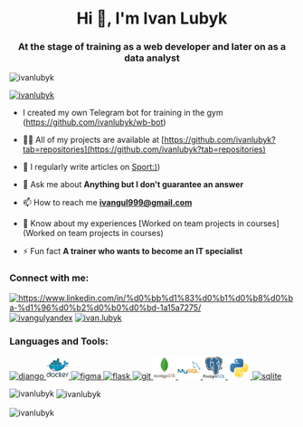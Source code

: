 <h1 align="center">Hi 👋, I'm Ivan Lubyk</h1>
<h3 align="center">At the stage of training as a web developer and later on as a data analyst</h3>

<p align="left"> <img src="https://komarev.com/ghpvc/?username=ivanlubyk&label=Profile%20views&color=0e75b6&style=flat" alt="ivanlubyk" /> </p>

<p align="left"> <a href="https://github.com/ryo-ma/github-profile-trophy"><img src="https://github-profile-trophy.vercel.app/?username=ivanlubyk" alt="ivanlubyk" /></a> </p>

- I created my own Telegram bot for training in the gym (https://github.com/ivanlubyk/wb-bot)

- 👨‍💻 All of my projects are available at [https://github.com/ivanlubyk?tab=repositories](https://github.com/ivanlubyk?tab=repositories)

- 📝 I regularly write articles on [Sport:)](Sport:))

- 💬 Ask me about **Anything but I don't guarantee an answer**

- 📫 How to reach me **ivangul999@gmail.com**

- 📄 Know about my experiences [Worked on team projects in courses](Worked on team projects in courses)

- ⚡ Fun fact **A trainer who wants to become an IT specialist**

<h3 align="left">Connect with me:</h3>
<p align="left">
<a href="https://linkedin.com/in/https://www.linkedin.com/in/%d0%bb%d1%83%d0%b1%d0%b8%d0%ba-%d1%96%d0%b2%d0%b0%d0%bd-1a15a7275/" target="blank"><img align="center" src="https://raw.githubusercontent.com/rahuldkjain/github-profile-readme-generator/master/src/images/icons/Social/linked-in-alt.svg" alt="https://www.linkedin.com/in/%d0%bb%d1%83%d0%b1%d0%b8%d0%ba-%d1%96%d0%b2%d0%b0%d0%bd-1a15a7275/" height="30" width="40" /></a>
<a href="https://fb.com/ivangulyandex" target="blank"><img align="center" src="https://raw.githubusercontent.com/rahuldkjain/github-profile-readme-generator/master/src/images/icons/Social/facebook.svg" alt="ivangulyandex" height="30" width="40" /></a>
<a href="https://instagram.com/ivan.lubyk" target="blank"><img align="center" src="https://raw.githubusercontent.com/rahuldkjain/github-profile-readme-generator/master/src/images/icons/Social/instagram.svg" alt="ivan.lubyk" height="30" width="40" /></a>
</p>

<h3 align="left">Languages and Tools:</h3>
<p align="left"> <a href="https://www.djangoproject.com/" target="_blank" rel="noreferrer"> <img src="https://cdn.worldvectorlogo.com/logos/django.svg" alt="django" width="40" height="40"/> </a> <a href="https://www.docker.com/" target="_blank" rel="noreferrer"> <img src="https://raw.githubusercontent.com/devicons/devicon/master/icons/docker/docker-original-wordmark.svg" alt="docker" width="40" height="40"/> </a> <a href="https://www.figma.com/" target="_blank" rel="noreferrer"> <img src="https://www.vectorlogo.zone/logos/figma/figma-icon.svg" alt="figma" width="40" height="40"/> </a> <a href="https://flask.palletsprojects.com/" target="_blank" rel="noreferrer"> <img src="https://www.vectorlogo.zone/logos/pocoo_flask/pocoo_flask-icon.svg" alt="flask" width="40" height="40"/> </a> <a href="https://git-scm.com/" target="_blank" rel="noreferrer"> <img src="https://www.vectorlogo.zone/logos/git-scm/git-scm-icon.svg" alt="git" width="40" height="40"/> </a> <a href="https://www.mongodb.com/" target="_blank" rel="noreferrer"> <img src="https://raw.githubusercontent.com/devicons/devicon/master/icons/mongodb/mongodb-original-wordmark.svg" alt="mongodb" width="40" height="40"/> </a> <a href="https://www.mysql.com/" target="_blank" rel="noreferrer"> <img src="https://raw.githubusercontent.com/devicons/devicon/master/icons/mysql/mysql-original-wordmark.svg" alt="mysql" width="40" height="40"/> </a> <a href="https://www.postgresql.org" target="_blank" rel="noreferrer"> <img src="https://raw.githubusercontent.com/devicons/devicon/master/icons/postgresql/postgresql-original-wordmark.svg" alt="postgresql" width="40" height="40"/> </a> <a href="https://www.python.org" target="_blank" rel="noreferrer"> <img src="https://raw.githubusercontent.com/devicons/devicon/master/icons/python/python-original.svg" alt="python" width="40" height="40"/> </a> <a href="https://www.sqlite.org/" target="_blank" rel="noreferrer"> <img src="https://www.vectorlogo.zone/logos/sqlite/sqlite-icon.svg" alt="sqlite" width="40" height="40"/> </a> </p>

<p><img align="left" src="https://github-readme-stats.vercel.app/api/top-langs?username=ivanlubyk&show_icons=true&locale=en&layout=compact" alt="ivanlubyk" /></p>

<p>&nbsp;<img align="center" src="https://github-readme-stats.vercel.app/api?username=ivanlubyk&show_icons=true&locale=en" alt="ivanlubyk" /></p>

<p><img align="center" src="https://github-readme-streak-stats.herokuapp.com/?user=ivanlubyk&" alt="ivanlubyk" /></p>

